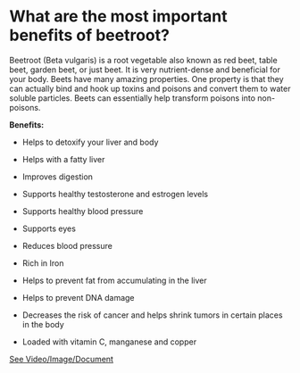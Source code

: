 # What are the most important benefits of beetroot?

Beetroot (Beta vulgaris) is a root vegetable also known as red beet, table beet, garden beet,
or just beet. It is very nutrient-dense and beneficial for your body. Beets have many amazing properties. One property is that they can actually bind and hook up toxins and poisons and convert them to water soluble particles. Beets can essentially help transform poisons into non-poisons.

**Benefits:**

- Helps to detoxify your liver and body

- Helps with a fatty liver

- Improves digestion

- Supports healthy testosterone and estrogen levels

- Supports healthy blood pressure

- Supports eyes

- Reduces blood pressure

- Rich in Iron

- Helps to prevent fat from accumulating in the liver

- Helps to prevent DNA damage

- Decreases the risk of cancer and helps shrink tumors in certain places in the body

- Loaded with vitamin C, manganese and copper

 [See Video/Image/Document](https://hls-player.drberg.com/asset?path=migrated-assets/the-benefits-of-eating-beets-drberg)